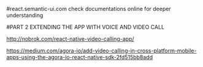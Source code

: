 #react.semantic-ui.com
check documentations online for deeper understanding

#PART 2 EXTENDING THE APP WITH VOICE AND VIDEO CALL

http://nobrok.com/react-native-video-calling-app/

https://medium.com/agora-io/add-video-calling-in-cross-platform-mobile-apps-using-the-agora-io-react-native-sdk-2fd515bb8add

